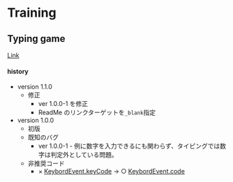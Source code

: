 # Training

## Typing game

<a href="https://rksan.github.io/training/typinggame/v1.1.0" targtarget="_blank">Link</a>

#### history
- version 1.1.0
    + 修正
        * ver 1.0.0-1 を修正
        * ReadMe のリンクターゲットを`_blank`指定
- version 1.0.0
    + 初版
    + 既知のバグ
        * ver 1.0.0-1 - 例に数字を入力できるにも関わらず、タイピングでは数字は判定外としている問題。
    + 非推奨コード
        * × [KeybordEvent.keyCode](https://developer.mozilla.org/ja/docs/Web/API/KeyboardEvent/keyCode) -> ○ [KeybordEvent.code](https://developer.mozilla.org/ja/docs/Web/API/KeyboardEvent/code)

